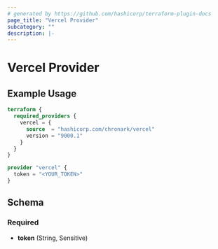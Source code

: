 ```yaml
---
# generated by https://github.com/hashicorp/terraform-plugin-docs
page_title: "Vercel Provider"
subcategory: ""
description: |-
---
```


# Vercel Provider

## Example Usage

```terraform
terraform {
  required_providers {
    vercel = {
      source  = "hashicorp.com/chronark/vercel"
      version = "9000.1"
    }
  }
}

provider "vercel" {
  token = "<YOUR_TOKEN>"
}
```

<!-- schema generated by tfplugindocs -->

## Schema

### Required

- **token** (String, Sensitive)
